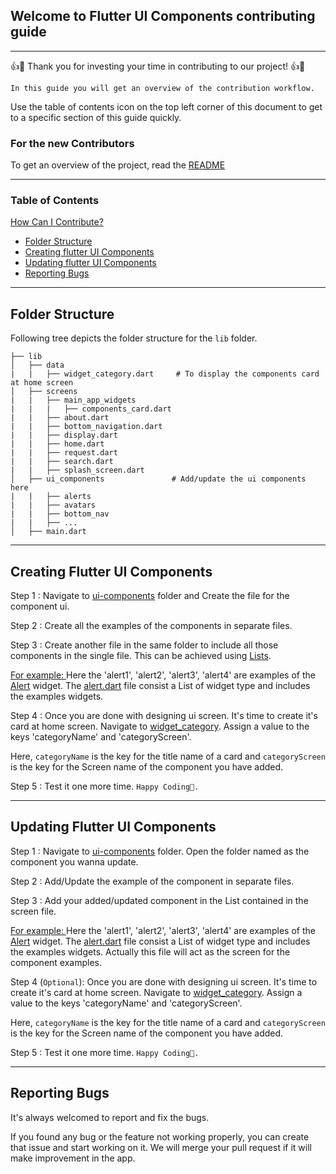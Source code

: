
<!-- [What should I know before I get started?](#what-should-i-know-before-i-get-started)
  * [Github](#github)
  * [Flutter](#flutter) -->





## Welcome to Flutter UI Components contributing guide
 ---


👍🎉 Thank you for investing your time in contributing to our project! 👍🎉

``` In this guide you will get an overview of the contribution workflow. ```

Use the table of contents icon on the top left corner of this document to get to a specific section of this guide quickly.

### For the new Contributors

To get an overview of the project, read the [README](https://github.com/Clueless-Community/flutter-ui-components#readme)

---

### Table of Contents
[How Can I Contribute?](#how-can-i-contribute)
  * [Folder Structure](#folder-structure)
  * [Creating flutter UI Components](#creating-flutter-ui-components)
  * [Updating flutter UI Components](#updating-flutter-ui-components)
  * [Reporting Bugs](#reporting-bugs)

---
## Folder Structure

Following tree depicts the folder structure for the `lib` folder.

 ```
├── lib
│   ├── data
|   |   ├── widget_category.dart     # To display the components card at home screen
│   ├── screens
|   |   ├── main_app_widgets        
|   |   |   ├── components_card.dart
|   |   ├── about.dart
|   |   ├── bottom_navigation.dart
|   |   ├── display.dart
|   |   ├── home.dart
|   |   ├── request.dart
|   |   ├── search.dart
|   |   ├── splash_screen.dart
│   ├── ui_components               # Add/update the ui components here
|   |   ├── alerts
|   |   ├── avatars
|   |   ├── bottom_nav
|   |   ├── ...
│   ├── main.dart
```
---

## Creating Flutter UI Components

Step 1 : Navigate to [ui-components](https://github.com/Clueless-Community/flutter-ui-components/tree/master/lib/ui_components) folder and Create the file for the component ui.

Step 2 : Create all the examples of the components in separate files.

Step 3 : Create another file in the same folder to include all those components in the single file. This can be achieved using [Lists](https://api.flutter.dev/flutter/dart-core/List-class.html).

[For example: ](https://github.com/Clueless-Community/flutter-ui-components/tree/master/lib/ui_components/alerts) Here the 'alert1', 'alert2', 'alert3', 'alert4' are examples of the [Alert](https://api.flutter.dev/flutter/material/AlertDialog-class.html) widget. 
The [alert.dart](https://github.com/Clueless-Community/flutter-ui-components/blob/master/lib/ui_components/alerts/alert.dart) file consist a List of widget type and includes the examples widgets.

Step 4 : Once you are done with designing ui screen. It's time to create it's card at home screen. Navigate to [widget_category](https://github.com/Clueless-Community/flutter-ui-components/blob/master/lib/data/widget_category.dart). Assign a value to the keys 'categoryName' and 'categoryScreen'.

Here, `categoryName` is the key for the title name of a card and `categoryScreen` is the key for the Screen name of the component you have added.

Step 5 : Test it one more time. `Happy Coding🤗.`

---

## Updating Flutter UI Components

Step 1 : Navigate to [ui-components](https://github.com/Clueless-Community/flutter-ui-components/tree/master/lib/ui_components) folder. Open the folder named as the component you wanna update.

Step 2 : Add/Update the example of the component in separate files.

Step 3 : Add your added/updated component in the List contained in the screen file.

[For example: ](https://github.com/Clueless-Community/flutter-ui-components/tree/master/lib/ui_components/alerts) Here the 'alert1', 'alert2', 'alert3', 'alert4' are examples of the [Alert](https://api.flutter.dev/flutter/material/AlertDialog-class.html) widget. 
The [alert.dart](https://github.com/Clueless-Community/flutter-ui-components/blob/master/lib/ui_components/alerts/alert.dart) file consist a List of widget type and includes the examples widgets. Actually this file will act as the screen for the component examples.

Step 4 (`Optional`): Once you are done with designing ui screen. It's time to create it's card at home screen. Navigate to [widget_category](https://github.com/Clueless-Community/flutter-ui-components/blob/master/lib/data/widget_category.dart). Assign a value to the keys 'categoryName' and 'categoryScreen'.

Here, `categoryName` is the key for the title name of a card and `categoryScreen` is the key for the Screen name of the component you have added.

Step 5 : Test it one more time. `Happy Coding🤗.`

---

## Reporting Bugs 

It's always welcomed to report and fix the bugs. 

If you found any bug or the feature not working properly, you can create that issue and start working on it. We will merge your pull request if it will make improvement in the app.









 




